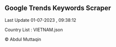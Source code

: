 

## Google Trends Keywords Scraper 
 
Last Update 01-07-2023 , 09:38:12

Country List :
VIETNAM.json



© Abdul Muttaqin 
